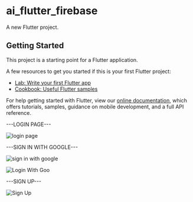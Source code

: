 # ai_flutter_firebase

A new Flutter project.

## Getting Started

This project is a starting point for a Flutter application.

A few resources to get you started if this is your first Flutter project:

- [Lab: Write your first Flutter app](https://flutter.dev/docs/get-started/codelab)
- [Cookbook: Useful Flutter samples](https://flutter.dev/docs/cookbook)

For help getting started with Flutter, view our
[online documentation](https://flutter.dev/docs), which offers tutorials,
samples, guidance on mobile development, and a full API reference.

---LOGIN PAGE---

![login page](https://user-images.githubusercontent.com/89905647/169095737-0abc4549-7e06-4aaa-8df2-10425f88eeaf.jpeg)

---SIGN IN WITH GOOGLE---

![sign in with google](https://user-images.githubusercontent.com/89905647/169095806-ec38164b-f4fb-42b0-8759-d3cdc80220d7.jpeg)

![Login With Goo](https://user-images.githubusercontent.com/89905647/169963105-071a7c65-5856-40aa-ab78-aa99e85582fb.jpeg)



---SIGN UP---

![Sign Up](https://user-images.githubusercontent.com/89905647/169174180-c35f7656-582e-4033-93df-4745a2c90665.jpeg)

